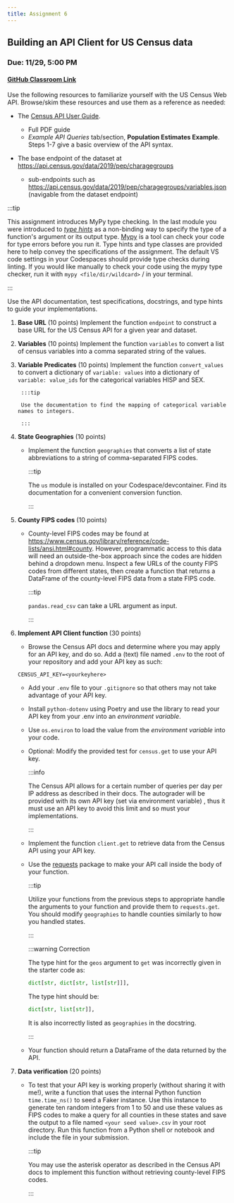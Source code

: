 ```yaml
---
title: Assignment 6
---
```


## Building an API Client for US Census data
### Due: 11/29, 5:00 PM

#### [GitHub Classroom Link](https://classroom.github.com/a/bISSMHjc)

Use the following resources to familiarize yourself with the US Census Web API. Browse/skim these resources and use them as a reference as needed:
- The [Census API User Guide](https://www.census.gov/data/developers/guidance/api-user-guide.Example_API_Queries.html). 
    - Full PDF guide
    - *Example API Queries* tab/section, **Population Estimates Example**. Steps 1-7 give a basic overview of the API syntax. 

- The base endpoint of the dataset at https://api.census.gov/data/2019/pep/charagegroups
    - sub-endpoints such as https://api.census.gov/data/2019/pep/charagegroups/variables.json (navigable from the dataset endpoint)


:::tip

This assignment introduces MyPy type checking. In the last module you were introduced to [*type hints*](https://docs.python.org/3/library/typing.html) as a non-binding way to specify the type of a function's argument or its output type. [Mypy](https://mypy.readthedocs.io/en/stable/index.html) is a tool can check your code for type errors before you run it. Type hints and type classes are provided here to help convey the specifications of the assignment. The default VS code settings in your Codespaces should provide type checks during linting. If you would like manually to check your code using the mypy type checker, run it with `mypy <file/dir/wildcard>` /  in your terminal.

:::

Use the API documentation, test specifications, docstrings, and type hints to guide your implementations. 

1. **Base URL** (10 points)
    Implement the function `endpoint` to construct a base URL for the US Census API for a given year and dataset. 

2. **Variables** (10 points)
    Implement the function `variables` to convert a list of census variables into a comma separated string of the values.
    
3. **Variable Predicates** (10 points)
    Implement the function `convert_values` to convert a dictionary of `variable: values` into a dictionary of `variable: value_ids` for the categorical variables HISP and SEX.

        :::tip

        Use the documentation to find the mapping of categorical variable names to integers.

        :::


4. **State Geographies** (10 points)
    - Implement the function `geographies` that converts a list of state abbreviations to a string of comma-separated FIPS codes. 

        :::tip

        The `us` module is installed on your Codespace/devcontainer. Find its documentation for a convenient conversion function.

        :::


5. **County FIPS codes** (10 points)
    - County-level FIPS codes may be found at https://www.census.gov/library/reference/code-lists/ansi.html#county. However, programmatic access to this data will need an outside-the-box approach since the codes are hidden behind a dropdown menu. Inspect a few URLs of the county FIPS codes from different states, then create a function that returns a DataFrame of the county-level FIPS data from a state FIPS code.
    
        :::tip

        `pandas.read_csv` can take a URL argument as input.

        :::

6. **Implement API Client function** (30 points) 

    - Browse the Census API docs and determine where you may apply for an API key, and do so. Add a (text) file named `.env` to the root of your repository and add your API key as such:
    ```
    CENSUS_API_KEY=<yourkeyhere>
    ```
    - Add your `.env` file to your `.gitignore` so that others may not take advantage of your API key.        
    - Install `python-dotenv` using Poetry and use the library to read your API key from your .env into an *environment variable*.
    - Use `os.environ` to load the value from the *environment variable* into your code.
    - Optional: Modify the provided test for `census.get` to use your API key.

        :::info

        The Census API allows for a certain number of queries per day per IP address as described in their docs. The autograder will be provided with its own API key (set via environment variable) , thus it must use an API key to avoid this limit and so must your implementations.

        :::

    - Implement the function `client.get` to retrieve data from the Census API using your API key.
    - Use the [requests](https://docs.python-requests.org/en/latest/) package to make your API call inside the body of your function. 
    
        :::tip

        Utilize your functions from the previous steps to appropriate handle the arguments to your function and provide them to `requests.get`. You should modify `geographies` to handle counties similarly to how you handled states.

        :::

        :::warning Correction

        The type hint for the `geos` argument to `get` was incorrectly given in the starter code as: 
        ```python
        dict[str, dict[str, list[str]]],
        ```
        The type hint should be:
        ```python
        dict[str, list[str]],
        ```
        It is also incorrectly listed as `geographies` in the docstring.

        :::

    - Your function should return a DataFrame of the data returned by the API.


7. **Data verification** (20 points)
    - To test that your API key is working properly (without sharing it with me!), write a function that uses the internal Python function `time.time_ns()` to seed a Faker instance. Use this instance to generate ten random integers from 1 to 50 and use these values as FIPS codes to make a query for all counties in these states and save the output to a file named `<your seed value>.csv` in your root directory. Run this function from a Python shell or notebook and include the file in your submission.

        :::tip

        You may use the asterisk operator as described in the Census API docs to implement this function without retrieving county-level FIPS codes.

        :::
